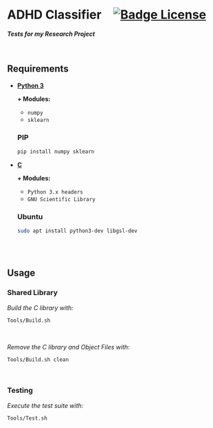 # ADHD Classifier [![Badge License]][License]

***Tests for my Research Project***

<br>

## Requirements

- **[Python 3]**

  **\+ Modules:**
  
  - `numpy`
  - `sklearn`
  
  ### PIP
  
  ```sh
  pip install numpy sklearn
  ```
  
- **[C]**

  **\+ Modules:**
  -  `Python 3.x headers`
  -  `GNU Scientific Library`
 
  ### Ubuntu
  
  ```sh
  sudo apt install python3-dev libgsl-dev
  ```

<br>
<br>

## Usage

### Shared Library

*Build the C library with:*

```sh
Tools/Build.sh
```

<br>

*Remove the C library and Object Files with:*

```sh
Tools/Build.sh clean
```

<br>

### Testing

*Execute the test suite with:*

```sh
Tools/Test.sh
```

<!----------------------------------------------------------------------------->

[Badge License]: https://img.shields.io/badge/License-MIT-yellow.svg?style=for-the-badge

[License]: LICENSE

[Python 3]: https://www.python.org/downloads/
[C]: https://gcc.gnu.org/

